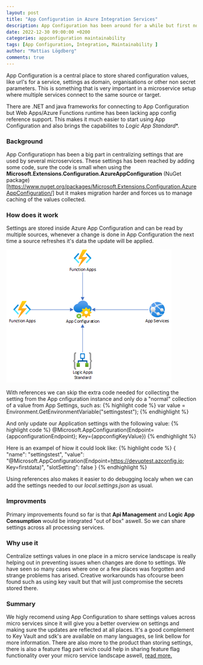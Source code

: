 ```yaml
---
layout: post
title: "App Configuration in Azure Integration Services"
description: App Configuration has been around for a while but first now Functions has App Configuration references in preview this gives us an easier usage and moew flexibility. | This post explains an overvew of how a setup coud look like and hwo it works.
date: 2022-12-30 09:00:00 +0200
categories: appconfiguration maintainability
tags: [App Configuration, Integration, Maintainability ]
author: "Mattias Lögdberg"
comments: true
---
```


App Configuration is a central place to store shared configuration values, like url's for a service, settings as domain, organisations or other non secret parameters. This is something that is very important in a microservice setup where multiple services connect to the same source or target.

There are .NET and java frameworks for connecting to App Configuration but Web Apps/Azure Functions runtime has been lacking app config reference support. This makes it much easier to start using App Configuration and also brings the capabilites to *Logic App Standard**.

### Background
App Configuratiopn has been a big part in centralizing settings that are used by several microservices. These settings has been reached by adding some code, sure the code is small when using the **Microsoft.Extensions.Configuration.AzureAppConfiguration** (NuGet package)[https://www.nuget.org/packages/Microsoft.Extensions.Configuration.AzureAppConfiguration/] but it makes migration harder and forces us to manage caching of the values collected.

### How does it work
Settings are stored inside Azure App Configuration and can be read by multiple sources, whenever a change is done in App Configuration the next time a source refreshes it's data the update will be applied. 

![App Configuration Overview](/assets/images/2023/appconfig-overview.png)

With references we can skip the extra code needed for collecting the setting from the App cnfiguration instance and only do a "normal" collection of a value from App Settings, such as:
{% highlight code %}
var value = Environment.GetEnvironmentVariable("settingstest");
{% endhighlight %}

And only update our Application settings with the following value:
{% highlight code %}
@Microsoft.AppConfiguration(Endpoint={appconfigurationEndpoint}; Key={appconfigKeyValue})
{% endhighlight %}

Here is an exampel of hiow it could look like:
{% highlight code %}
{
    "name": "settingstest",
    "value": "@Microsoft.AppConfiguration(Endpoint=https://devuptest.azconfig.io; Key=firstdata)​",
    "slotSetting": false
}
{% endhighlight %}

Using references also makes it easier to do debugging localy when we can add the settings needed to our *local.settings.json* as usual. 


### Improvments
Primary improvements found so far is that **Api Management** and **Logic App Consumption** would be integrated "out of box" aswell. So we can share settings across all processing services.

### Why use it
Centralize settings values in one place in a micro service landscape is really helping out in preventing issues when changes are done to settings. We have seen so many cases where one or a few places was forgotten and strange problems has arised. Creative workarounds has ofcourse been found such as using key vault but that will just compromise the secrets stored there.

### Summary
We higly recomend using App Configuration to share settings values across micro services since it will give you a better overview on settings and making sure the updates are reflected at all places. It's a good complement to Key Vault and sdk's are available on many languages, se link bellow for more information.
There are also more to the product than storing settings, there is also a feature flag part wich could help in sharing feature flag functionality over your micro service landscape aswell, [read more.](https://learn.microsoft.com/en-us/azure/azure-app-configuration/overview)